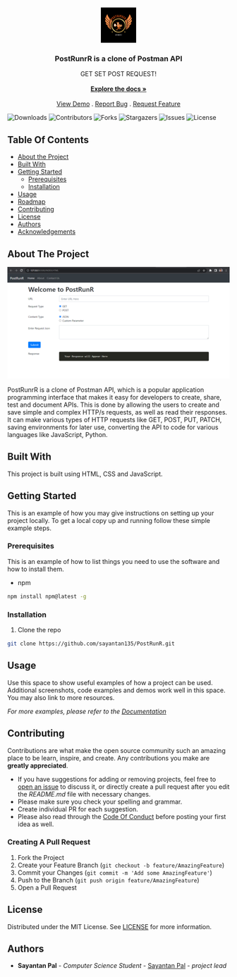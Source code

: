 <br/>
<p align="center">
  <a href="https://github.com/sayantan135/PostRunR">
    <img src="postrunner.png" alt="Logo" width="80" height="80">
  </a>

  <h3 align="center">PostRunrR is a clone of Postman API</h3>

  <p align="center">
    GET SET POST REQUEST!
    <br/>
    <br/>
    <a href="https://github.com/sayantan135/PostRunR"><strong>Explore the docs »</strong></a>
    <br/>
    <br/>
    <a href="https://github.com/sayantan135/PostRunR">View Demo</a>
    .
    <a href="https://github.com/sayantan135/PostRunR/issues">Report Bug</a>
    .
    <a href="https://github.com/sayantan135/PostRunR/issues">Request Feature</a>
  </p>
</p>

![Downloads](https://img.shields.io/github/downloads/sayantan135/PostRunR/total) ![Contributors](https://img.shields.io/github/contributors/sayantan135/PostRunR?color=dark-green) ![Forks](https://img.shields.io/github/forks/sayantan135/PostRunR?style=social) ![Stargazers](https://img.shields.io/github/stars/sayantan135/PostRunR?style=social) ![Issues](https://img.shields.io/github/issues/sayantan135/PostRunR) ![License](https://img.shields.io/github/license/sayantan135/PostRunR) 

## Table Of Contents

* [About the Project](#about-the-project)
* [Built With](#built-with)
* [Getting Started](#getting-started)
  * [Prerequisites](#prerequisites)
  * [Installation](#installation)
* [Usage](#usage)
* [Roadmap](#roadmap)
* [Contributing](#contributing)
* [License](#license)
* [Authors](#authors)
* [Acknowledgements](#acknowledgements)

## About The Project

![Screen Shot](postrunner-UI.png)

PostRunrR is a clone of Postman API, which is a popular application programming interface that makes it easy for developers to create, share, test and document APIs. This is done by allowing the users to create and save simple and complex HTTP/s requests, as well as read their responses. It can make various types of HTTP requests like GET, POST, PUT, PATCH, saving environments for later use, converting the API to code for various languages like JavaScript, Python.



## Built With

This project is built using HTML, CSS and JavaScript.

## Getting Started

This is an example of how you may give instructions on setting up your project locally.
To get a local copy up and running follow these simple example steps.

### Prerequisites

This is an example of how to list things you need to use the software and how to install them.

* npm

```sh
npm install npm@latest -g
```

### Installation

1. Clone the repo

```sh
git clone https://github.com/sayantan135/PostRunR.git
```

## Usage

Use this space to show useful examples of how a project can be used. Additional screenshots, code examples and demos work well in this space. You may also link to more resources.

_For more examples, please refer to the [Documentation](https://example.com)_

## Contributing

Contributions are what make the open source community such an amazing place to be learn, inspire, and create. Any contributions you make are **greatly appreciated**.
* If you have suggestions for adding or removing projects, feel free to [open an issue](https://github.com/sayantan135/PostRunR/issues/new) to discuss it, or directly create a pull request after you edit the *README.md* file with necessary changes.
* Please make sure you check your spelling and grammar.
* Create individual PR for each suggestion.
* Please also read through the [Code Of Conduct](https://github.com/sayantan135/PostRunR/blob/main/CODE_OF_CONDUCT.md) before posting your first idea as well.

### Creating A Pull Request

1. Fork the Project
2. Create your Feature Branch (`git checkout -b feature/AmazingFeature`)
3. Commit your Changes (`git commit -m 'Add some AmazingFeature'`)
4. Push to the Branch (`git push origin feature/AmazingFeature`)
5. Open a Pull Request

## License

Distributed under the MIT License. See [LICENSE](https://github.com/sayantan135/PostRunR/blob/main/LICENSE.md) for more information.

## Authors

* **Sayantan Pal** - *Computer Science Student* - [Sayantan Pal](https://github.com/Sayantan135) - *project lead*
